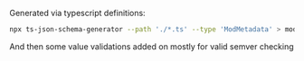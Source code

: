 Generated via typescript definitions:

```bash
npx ts-json-schema-generator --path './*.ts' --type 'ModMetadata' > mod-schema.v1.json
```

And then some value validations added on mostly for valid semver checking